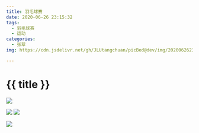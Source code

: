 ```yaml
---
title: 羽毛球赛
date: 2020-06-26 23:15:32
tags:
  - 羽毛球赛
  - 运动
categories:
  - 张翠
img: https://cdn.jsdelivr.net/gh/JLUtangchuan/picBed@dev/img/20200626231636.jpg

---
```


# {{ title }}



![](https://cdn.jsdelivr.net/gh/JLUtangchuan/picBed@dev/img/20200626231636.jpg)



![](https://cdn.jsdelivr.net/gh/JLUtangchuan/picBed@dev/img/20200626231709.jpg)
![](https://cdn.jsdelivr.net/gh/JLUtangchuan/picBed@dev/img/20200626231648.jpg)



![](https://cdn.jsdelivr.net/gh/JLUtangchuan/picBed@dev/img/20200626231739.jpg)
